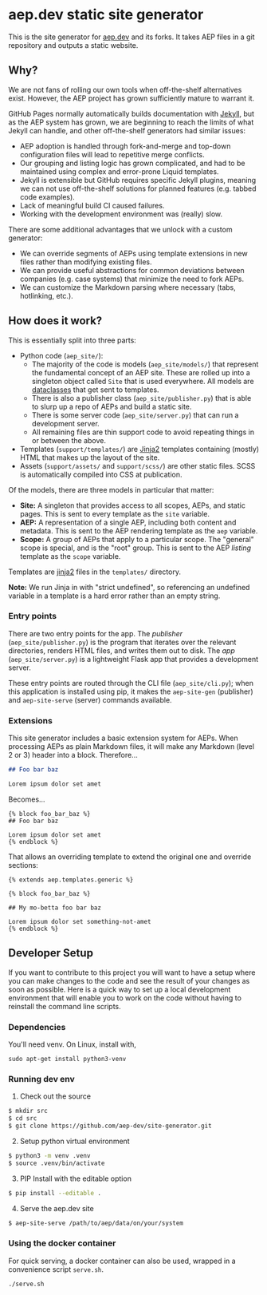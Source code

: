 # aep.dev static site generator

This is the site generator for [aep.dev](https://aep.dev) and its forks. It
takes AEP files in a git repository and outputs a static website.

## Why?

We are not fans of rolling our own tools when off-the-shelf alternatives exist.
However, the AEP project has grown sufficiently mature to warrant it.

GitHub Pages normally automatically builds documentation with [Jekyll][], but
as the AEP system has grown, we are beginning to reach the limits of what
Jekyll can handle, and other off-the-shelf generators had similar issues:

- AEP adoption is handled through fork-and-merge and top-down configuration
  files will lead to repetitive merge conflicts.
- Our grouping and listing logic has grown complicated, and had to be
  maintained using complex and error-prone Liquid templates.
- Jekyll is extensible but GitHub requires specific Jekyll plugins, meaning we
  can not use off-the-shelf solutions for planned features (e.g. tabbed code
  examples).
- Lack of meaningful build CI caused failures.
- Working with the development environment was (really) slow.

There are some additional advantages that we unlock with a custom generator:

- We can override segments of AEPs using template extensions in new files
  rather than modifying existing files.
- We can provide useful abstractions for common deviations between companies
  (e.g. case systems) that minimize the need to fork AEPs.
- We can customize the Markdown parsing where necessary (tabs, hotlinking,
  etc.).

## How does it work?

This is essentially split into three parts:

- Python code (`aep_site/`):
  - The majority of the code is models (`aep_site/models/`) that represent the
    fundamental concept of an AEP site. These are rolled up into a singleton
    object called `Site` that is used everywhere. All models are
    [dataclasses][] that get sent to templates.
  - There is also a publisher class (`aep_site/publisher.py`) that is able to
    slurp up a repo of AEPs and build a static site.
  - There is some server code (`aep_site/server.py`) that can run a development
    server.
  - All remaining files are thin support code to avoid repeating things in or
    between the above.
- Templates (`support/templates/`) are [Jinja2][] templates containing (mostly)
  HTML that makes up the layout of the site.
- Assets (`support/assets/` and `support/scss/`) are other static files. SCSS
  is automatically compiled into CSS at publication.

Of the models, there are three models in particular that matter:

- **Site:** A singleton that provides access to all scopes, AEPs, and static
  pages. This is sent to every template as the `site` variable.
- **AEP:** A representation of a single AEP, including both content and
  metadata. This is sent to the AEP rendering template as the `aep` variable.
- **Scope:** A group of AEPs that apply to a particular scope. The "general"
  scope is special, and is the "root" group. This is sent to the AEP _listing_
  template as the `scope` variable.

Templates are [jinja2][] files in the `templates/` directory.

**Note:** We run Jinja in with "strict undefined", so referencing an undefined
variable in a template is a hard error rather than an empty string.

### Entry points

There are two entry points for the app. The _publisher_
(`aep_site/publisher.py`) is the program that iterates over the relevant
directories, renders HTML files, and writes them out to disk. The _app_
(`aep_site/server.py`) is a lightweight Flask app that provides a development
server.

These entry points are routed through the CLI file (`aep_site/cli.py`); when
this application is installed using pip, it makes the `aep-site-gen`
(publisher) and `aep-site-serve` (server) commands available.

### Extensions

This site generator includes a basic extension system for AEPs. When processing
AEPs as plain Markdown files, it will make any Markdown (level 2 or 3) header
into a block. Therefore...

```md
## Foo bar baz

Lorem ipsum dolor set amet
```

Becomes...

```j2
{% block foo_bar_baz %}
## Foo bar baz

Lorem ipsum dolor set amet
{% endblock %}
```

That allows an overriding template to extend the original one and override
sections:

```j2
{% extends aep.templates.generic %}

{% block foo_bar_baz %}

## My mo-betta foo bar baz

Lorem ipsum dolor set something-not-amet
{% endblock %}
```

## Developer Setup

If you want to contribute to this project you will want to have a setup where
you can make changes to the code and see the result of your changes as soon as
possible. Here is a quick way to set up a local development environment that
will enable you to work on the code without having to reinstall the command
line scripts.

### Dependencies

You'll need venv. On Linux, install with,

```
sudo apt-get install python3-venv
```

### Running dev env

1. Check out the source

```bash
$ mkdir src
$ cd src
$ git clone https://github.com/aep-dev/site-generator.git
```

2. Setup python virtual environment

```bash
$ python3 -m venv .venv
$ source .venv/bin/activate
```

3. PIP Install with the editable option

```bash
$ pip install --editable .
```

4. Serve the aep.dev site

```bash
$ aep-site-serve /path/to/aep/data/on/your/system
```

### Using the docker container

For quick serving, a docker container can also be used, wrapped in
a convenience script `serve.sh`.

```
./serve.sh
```

[dataclasses]: https://docs.python.org/3/library/dataclasses.html
[jekyll]: https://jekyllrb.com/
[jinja2]: https://jinja.palletsprojects.com/en/2.11.x/
